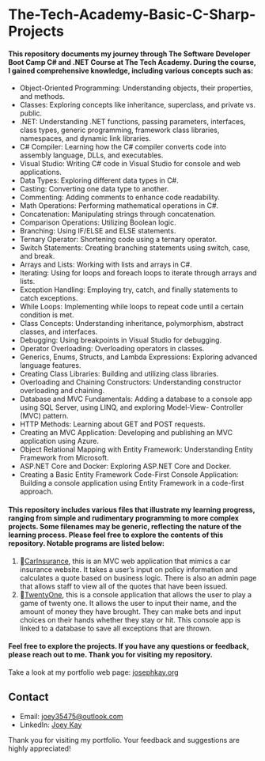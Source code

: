 # The-Tech-Academy-Basic-C-Sharp-Projects
#### This repository documents my journey through The Software Developer Boot Camp C# and .NET Course at The Tech Academy. During the course, I gained comprehensive knowledge, including various concepts such as:<br>
- Object-Oriented Programming:
Understanding objects, their properties, and methods.
- Classes:
Exploring concepts like inheritance, superclass, and private vs. public.
- .NET:
Understanding .NET functions, passing parameters, interfaces, class types, generic programming, framework class libraries, namespaces, and dynamic link libraries.
- C# Compiler:
Learning how the C# compiler converts code into assembly language, DLLs, and executables.
- Visual Studio:
Writing C# code in Visual Studio for console and web applications.
- Data Types:
Exploring different data types in C#.
- Casting:
Converting one data type to another.
- Commenting:
Adding comments to enhance code readability.
- Math Operations:
Performing mathematical operations in C#.
- Concatenation:
Manipulating strings through concatenation.
- Comparison Operations:
Utilizing Boolean logic.
- Branching:
Using IF/ELSE and ELSE statements.
- Ternary Operator:
Shortening code using a ternary operator.
- Switch Statements:
Creating branching statements using switch, case, and break.
- Arrays and Lists:
Working with lists and arrays in C#.
- Iterating:
Using for loops and foreach loops to iterate through arrays and lists.
- Exception Handling:
Employing try, catch, and finally statements to catch exceptions.
- While Loops:
Implementing while loops to repeat code until a certain condition is met.
- Class Concepts:
Understanding inheritance, polymorphism, abstract classes, and interfaces.
- Debugging:
Using breakpoints in Visual Studio for debugging.
- Operator Overloading:
Overloading operators in classes.
- Generics, Enums, Structs, and Lambda Expressions:
Exploring advanced language features.
- Creating Class Libraries:
Building and utilizing class libraries.
- Overloading and Chaining Constructors:
Understanding constructor overloading and chaining.
- Database and MVC Fundamentals:
Adding a database to a console app using SQL Server, using LINQ, and exploring Model-View-	Controller (MVC) pattern.
- HTTP Methods:
Learning about GET and POST requests.
- Creating an MVC Application:
Developing and publishing an MVC application using Azure.
- Object Relational Mapping with Entity Framework:
Understanding Entity Framework from Microsoft.
- ASP.NET Core and Docker:
Exploring ASP.NET Core and Docker.
- Creating a Basic Entity Framework Code-First Console Application:
Building a console application using Entity Framework in a code-first approach.
#### This repository includes various files that illustrate my learning progress, ranging from simple and rudimentary programming to more complex projects. Some filenames may be generic, reflecting the nature of the learning process. Please feel free to explore the contents of this repository. Notable programs are listed below:
1. 📁[CarInsurance](CarInsurance), this is an MVC web application that mimics a car insurance website. It takes a user’s input on policy information and calculates a quote based on business logic. There is also an admin page that allows staff to view all of the quotes that have been issued.
2. 📁[TwentyOne](TwentyOne), this is a console application that allows the user to play a game of twenty one. It allows the user to input their name, and the amount of money they have brought. They can make bets and input choices on their hands whether they stay or hit. This console app is linked to a database to save all exceptions that are thrown.
#### Feel free to explore the projects. If you have any questions or feedback, please reach out to me. Thank you for visiting my repository.
Take a look at my portfolio web page: [josephkay.org](http://josephkay.org/)
## Contact

- Email: joey35475@outlook.com
- LinkedIn: [Joey Kay](https://www.linkedin.com/in/josephkaycodewhisperer)

Thank you for visiting my portfolio. Your feedback and suggestions are highly appreciated!
